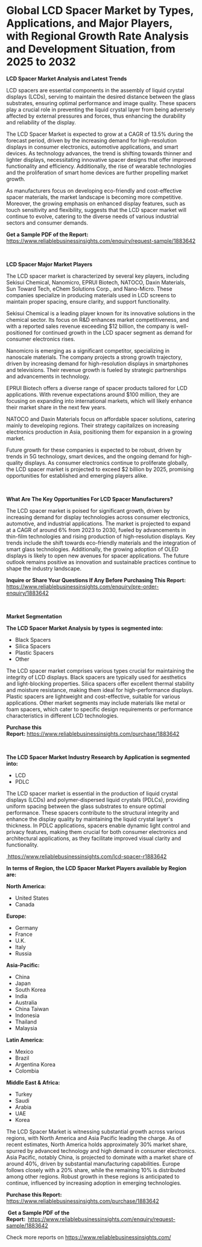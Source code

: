 <p><h1>Global LCD Spacer Market by Types, Applications, and Major Players, with Regional Growth Rate Analysis and Development Situation, from 2025 to 2032</h1></p><p><strong>LCD Spacer Market Analysis and Latest Trends</strong></p>
<p><p>LCD spacers are essential components in the assembly of liquid crystal displays (LCDs), serving to maintain the desired distance between the glass substrates, ensuring optimal performance and image quality. These spacers play a crucial role in preventing the liquid crystal layer from being adversely affected by external pressures and forces, thus enhancing the durability and reliability of the display.</p><p>The LCD Spacer Market is expected to grow at a CAGR of 13.5% during the forecast period, driven by the increasing demand for high-resolution displays in consumer electronics, automotive applications, and smart devices. As technology advances, the trend is shifting towards thinner and lighter displays, necessitating innovative spacer designs that offer improved functionality and efficiency. Additionally, the rise of wearable technologies and the proliferation of smart home devices are further propelling market growth. </p><p>As manufacturers focus on developing eco-friendly and cost-effective spacer materials, the market landscape is becoming more competitive. Moreover, the growing emphasis on enhanced display features, such as touch sensitivity and flexibility, suggests that the LCD spacer market will continue to evolve, catering to the diverse needs of various industrial sectors and consumer demands.</p></p>
<p><strong>Get a Sample PDF of the Report:&nbsp;</strong> <a href="https://www.reliablebusinessinsights.com/enquiry/request-sample/1883642?utm_campaign=2125&utm_medium=2&utm_source=Github&utm_content=ia&utm_term=31012025&utm_id=lcd-spacer">https://www.reliablebusinessinsights.com/enquiry/request-sample/1883642</a></p>
<p>&nbsp;</p>
<p><strong>LCD Spacer Major Market Players</strong></p>
<p><p>The LCD spacer market is characterized by several key players, including Sekisui Chemical, Nanomicro, EPRUI Biotech, NATOCO, Daxin Materials, Sun Toward Tech, eChem Solutions Corp., and Nano-Micro. These companies specialize in producing materials used in LCD screens to maintain proper spacing, ensure clarity, and support functionality.</p><p>Sekisui Chemical is a leading player known for its innovative solutions in the chemical sector. Its focus on R&D enhances market competitiveness, and with a reported sales revenue exceeding $12 billion, the company is well-positioned for continued growth in the LCD spacer segment as demand for consumer electronics rises.</p><p>Nanomicro is emerging as a significant competitor, specializing in nanoscale materials. The company projects a strong growth trajectory, driven by increasing demand for high-resolution displays in smartphones and televisions. Their revenue growth is fueled by strategic partnerships and advancements in technology.</p><p>EPRUI Biotech offers a diverse range of spacer products tailored for LCD applications. With revenue expectations around $100 million, they are focusing on expanding into international markets, which will likely enhance their market share in the next few years.</p><p>NATOCO and Daxin Materials focus on affordable spacer solutions, catering mainly to developing regions. Their strategy capitalizes on increasing electronics production in Asia, positioning them for expansion in a growing market.</p><p>Future growth for these companies is expected to be robust, driven by trends in 5G technology, smart devices, and the ongoing demand for high-quality displays. As consumer electronics continue to proliferate globally, the LCD spacer market is projected to exceed $2 billion by 2025, promising opportunities for established and emerging players alike.</p></p>
<p>&nbsp;</p>
<p><strong>What Are The Key Opportunities For LCD Spacer Manufacturers?</strong></p>
<p><p>The LCD spacer market is poised for significant growth, driven by increasing demand for display technologies across consumer electronics, automotive, and industrial applications. The market is projected to expand at a CAGR of around 6% from 2023 to 2030, fueled by advancements in thin-film technologies and rising production of high-resolution displays. Key trends include the shift towards eco-friendly materials and the integration of smart glass technologies. Additionally, the growing adoption of OLED displays is likely to open new avenues for spacer applications. The future outlook remains positive as innovation and sustainable practices continue to shape the industry landscape.</p></p>
<p><strong>Inquire or Share Your Questions If Any Before Purchasing This Report:</strong> <a href="https://www.reliablebusinessinsights.com/enquiry/pre-order-enquiry/1883642?utm_campaign=2125&utm_medium=2&utm_source=Github&utm_content=ia&utm_term=31012025&utm_id=lcd-spacer">https://www.reliablebusinessinsights.com/enquiry/pre-order-enquiry/1883642</a></p>
<p>&nbsp;</p>
<p><strong>Market Segmentation</strong></p>
<p><strong>The LCD Spacer Market Analysis by types is segmented into:</strong></p>
<p><ul><li>Black Spacers</li><li>Silica Spacers</li><li>Plastic Spacers</li><li>Other</li></ul></p>
<p><p>The LCD spacer market comprises various types crucial for maintaining the integrity of LCD displays. Black spacers are typically used for aesthetics and light-blocking properties. Silica spacers offer excellent thermal stability and moisture resistance, making them ideal for high-performance displays. Plastic spacers are lightweight and cost-effective, suitable for various applications. Other market segments may include materials like metal or foam spacers, which cater to specific design requirements or performance characteristics in different LCD technologies.</p></p>
<p><strong>Purchase this Report:&nbsp;</strong><a href="https://www.reliablebusinessinsights.com/purchase/1883642?utm_campaign=2125&utm_medium=2&utm_source=Github&utm_content=ia&utm_term=31012025&utm_id=lcd-spacer">https://www.reliablebusinessinsights.com/purchase/1883642</a></p>
<p>&nbsp;</p>
<p><strong>The LCD Spacer Market Industry Research by Application is segmented into:</strong></p>
<p><ul><li>LCD</li><li>PDLC</li></ul></p>
<p><p>The LCD spacer market is essential in the production of liquid crystal displays (LCDs) and polymer-dispersed liquid crystals (PDLCs), providing uniform spacing between the glass substrates to ensure optimal performance. These spacers contribute to the structural integrity and enhance the display quality by maintaining the liquid crystal layer's thickness. In PDLC applications, spacers enable dynamic light control and privacy features, making them crucial for both consumer electronics and architectural applications, as they facilitate improved visual clarity and functionality.</p></p>
<p><a href="https://www.reliablebusinessinsights.com/lcd-spacer-r1883642?utm_campaign=2125&utm_medium=2&utm_source=Github&utm_content=ia&utm_term=31012025&utm_id=lcd-spacer">&nbsp;https://www.reliablebusinessinsights.com/lcd-spacer-r1883642</a></p>
<p><strong>In terms of Region, the LCD Spacer Market Players available by Region are:</strong></p>
<p>
    <p> <strong> North America: </strong>
        <ul>
            <li>United States</li>
            <li>Canada</li>
        </ul>
        </p> 
    <p> <strong> Europe: </strong>
        <ul>
            <li>Germany</li>
            <li>France</li>
            <li>U.K.</li>
            <li>Italy</li>
            <li>Russia</li>
        </ul>
        </p> 
    <p> <strong> Asia-Pacific: </strong>
        <ul>
            <li>China</li>
            <li>Japan</li>
            <li>South Korea</li>
            <li>India</li>
            <li>Australia</li>
            <li>China Taiwan</li>
            <li>Indonesia</li>
            <li>Thailand</li>
            <li>Malaysia</li>
        </ul>
        </p> 
    <p> <strong> Latin America: </strong>
        <ul>
            <li>Mexico</li>
            <li>Brazil</li>
            <li>Argentina Korea</li>
            <li>Colombia</li>
        </ul>
        </p> 
    <p> <strong> Middle East & Africa: </strong>
        <ul>
            <li>Turkey</li>
            <li>Saudi</li>
            <li>Arabia</li>
            <li>UAE</li>
            <li>Korea</li>
        </ul>
    </p>
    </p>
<p><p>The LCD Spacer Market is witnessing substantial growth across various regions, with North America and Asia Pacific leading the charge. As of recent estimates, North America holds approximately 30% market share, spurred by advanced technology and high demand in consumer electronics. Asia Pacific, notably China, is projected to dominate with a market share of around 40%, driven by substantial manufacturing capabilities. Europe follows closely with a 20% share, while the remaining 10% is distributed among other regions. Robust growth in these regions is anticipated to continue, influenced by increasing adoption in emerging technologies.</p></p>
<p><strong>Purchase this Report: </strong><a href="https://www.reliablebusinessinsights.com/purchase/1883642?utm_campaign=2125&utm_medium=2&utm_source=Github&utm_content=ia&utm_term=31012025&utm_id=lcd-spacer">https://www.reliablebusinessinsights.com/purchase/1883642</a></p>
<p>&nbsp;<strong>Get a Sample PDF of the Report:&nbsp;&nbsp;</strong><a href="https://www.reliablebusinessinsights.com/enquiry/request-sample/1883642?utm_campaign=2125&utm_medium=2&utm_source=Github&utm_content=ia&utm_term=31012025&utm_id=lcd-spacer">https://www.reliablebusinessinsights.com/enquiry/request-sample/1883642</a></p>
<p><strong></strong></p>
<p>Check more reports on <a href="https://www.reliablebusinessinsights.com/?utm_campaign=2125&utm_medium=2&utm_source=Github&utm_content=ia&utm_term=31012025&utm_id=lcd-spacer">https://www.reliablebusinessinsights.com/</a></p>